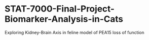 # STAT-7000-Final-Project-Biomarker-Analysis-in-Cats
Exploring Kidney-Brain Axis in feline model of PEA15 loss of function
